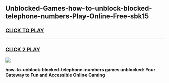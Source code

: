 
## Unblocked-Games-how-to-unblock-blocked-telephone-numbers-Play-Online-Free-sbk15
<h3>
<a href="https://premium76.site?title=how-to-unblock-blocked-telephone-numbers&ref=26A">CLICK TO PLAY</a></h3>
<hr>

<h3>
<a href="https://premium76.site?title=how-to-unblock-blocked-telephone-numbers&ref=26A">CLICK 2 PLAY</a>
  
</h3>

<a href="https://premium76.site?title=how-to-unblock-blocked-telephone-numbers&ref=26A"><img src="https://clearcache.store/games.png"></a>


**how-to-unblock-blocked-telephone-numbers games unblocked: Your Gateway to Fun and Accessible Online Gaming**
